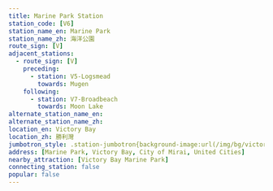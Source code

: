 ```yaml
---
title: Marine Park Station
station_code: [V6]
station_name_en: Marine Park
station_name_zh: 海洋公園
route_sign: [V]
adjacent_stations:
  - route_sign: [V]
    preceding:
      - station: V5-Logsmead
        towards: Mugen
    following:
      - station: V7-Broadbeach
        towards: Moon Lake
alternate_station_name_en: 
alternate_station_name_zh: 
location_en: Victory Bay
location_zh: 勝利灣
jumbotron_style: .station-jumbotron{background-image:url(/img/bg/victoryline.png);background-repeat:no-repeat;background-size:100% 10px;background-position:0 130px}
address: [Marine Park, Victory Bay, City of Mirai, United Cities]
nearby_attraction: [Victory Bay Marine Park]
connecting_station: false
popular: false
---
```


